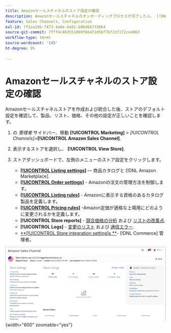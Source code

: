 ```yaml
---
title: Amazonセールスチャネルのストア設定の確認
description: Amazonセールスチャネルのオンボーディングプロセスが完了したら、 [!DNL Commerce] ストア設定。
feature: Sales Channels, Configuration
exl-id: 7f1ea19b-f473-4a8e-9a91-b06d6b733664
source-git-commit: 7fff4c463551089fb64f2d5bf7bf23f272ce4663
workflow-type: tm+mt
source-wordcount: '145'
ht-degree: 0%

---
```


# Amazonセールスチャネルのストア設定の確認

Amazonセールスチャネルストアを作成および統合した後、ストアのデフォルト設定を確認して、製品、リスト、価格、その他の設定が正しいことを確認します。

1. の _管理者_ サイドバー、移動 **[!UICONTROL Marketing]** > _[!UICONTROL Channels]_>**[!UICONTROL Amazon Sales Channel]**.

1. 表示するストアを選択し、 **[!UICONTROL View Store]**.

1. ストアダッシュボードで、左側のメニューのストア設定をクリックします。

   - [**[!UICONTROL Listing settings]**](./listing-settings.md)  — 商品カタログと [!DNL Amazon Marketplace].
   - [**[!UICONTROL Order settings]**](./order-settings.md) - Amazonの注文の管理方法を制御します。
   - [**[!UICONTROL Listing rules]**](./listing-rules.md) - Amazonに表示する資格のあるカタログ製品を定義します。
   - [**[!UICONTROL Pricing rules]**](./pricing-products.md) -Amazon定価が適格な上場用にどのように変更されるかを定義します。
   - **[!UICONTROL Store reports]** - [競合価格の分析](./competitive-price-analysis.md) および [リストの改善点](./listing-improvements.md).
   - **[!UICONTROL Logs]** - [変更のリスト](./listing-changes-log.md) および [通信エラー](./communication-errors-log.md).
   - [**[!UICONTROL Store integration setting]s **](./store-integration-settings.md)- [!DNL Commerce] 管理者。

![ストアダッシュボード](assets/ob-store-review.png){width="600" zoomable="yes"}

